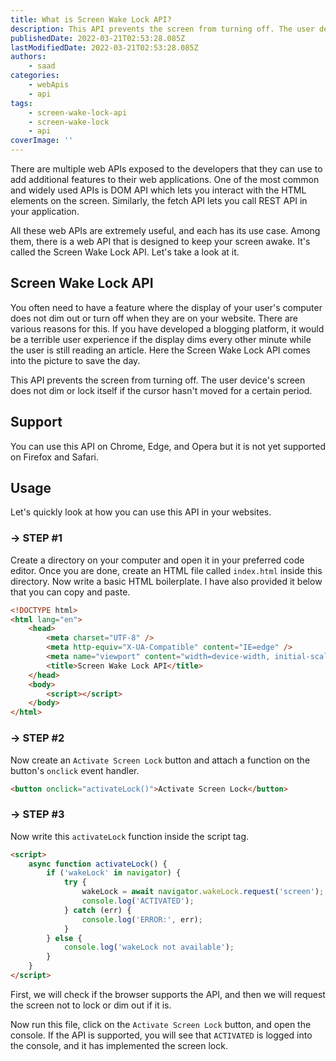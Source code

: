 ```yaml
---
title: What is Screen Wake Lock API?
description: This API prevents the screen from turning off. The user device's screen does not dim or lock itself if the cursor hasn't moved for a certain period. Let's take a look at it and see how it works.
publishedDate: 2022-03-21T02:53:28.085Z
lastModifiedDate: 2022-03-21T02:53:28.085Z
authors:
    - saad
categories:
    - webApis
    - api
tags:
    - screen-wake-lock-api
    - screen-wake-lock
    - api
coverImage: ''
---
```


<Lead>

There are multiple web APIs exposed to the developers that they can use to add additional features to their web applications. One of the most common and widely used APIs is DOM API which lets you interact with the HTML elements on the screen. Similarly, the fetch API lets you call REST API in your application.

</Lead>

All these web APIs are extremely useful, and each has its use case. Among them, there is a web API that is designed to keep your screen awake. It's called the Screen Wake Lock API. Let's take a look at it.

## Screen Wake Lock API

You often need to have a feature where the display of your user's computer does not dim out or turn off when they are on your website. There are various reasons for this. If you have developed a blogging platform, it would be a terrible user experience if the display dims every other minute while the user is still reading an article. Here the Screen Wake Lock API comes into the picture to save the day.

This API prevents the screen from turning off. The user device's screen does not dim or lock itself if the cursor hasn't moved for a certain period.

## Support

You can use this API on Chrome, Edge, and Opera but it is not yet supported on Firefox and Safari.

## Usage

Let's quickly look at how you can use this API in your websites.

### → STEP #1

Create a directory on your computer and open it in your preferred code editor. Once you are done, create an HTML file called `index.html` inside this directory. Now write a basic HTML boilerplate. I have also provided it below that you can copy and paste.

```html
<!DOCTYPE html>
<html lang="en">
	<head>
		<meta charset="UTF-8" />
		<meta http-equiv="X-UA-Compatible" content="IE=edge" />
		<meta name="viewport" content="width=device-width, initial-scale=1.0" />
		<title>Screen Wake Lock API</title>
	</head>
	<body>
		<script></script>
	</body>
</html>
```

### → STEP #2

Now create an `Activate Screen Lock` button and attach a function on the button's `onclick` event handler.

```html
<button onclick="activateLock()">Activate Screen Lock</button>
```

### → STEP #3

Now write this `activateLock` function inside the script tag.

```html
<script>
	async function activateLock() {
		if ('wakeLock' in navigator) {
			try {
				wakeLock = await navigator.wakeLock.request('screen');
				console.log('ACTIVATED');
			} catch (err) {
				console.log('ERROR:', err);
			}
		} else {
			console.log('wakeLock not available');
		}
	}
</script>
```

First, we will check if the browser supports the API, and then we will request the screen not to lock or dim out if it is.

Now run this file, click on the `Activate Screen Lock` button, and open the console. If the API is supported, you will see that `ACTIVATED` is logged into the console, and it has implemented the screen lock.
